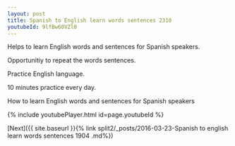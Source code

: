 ```yaml
---
layout: post
title: Spanish to English learn words sentences 2310 
youtubeId: 9lfBw60VZl0
---
```

 
 
Helps to learn English words and sentences for Spanish speakers.

Opportunitiy to repeat the words sentences. 

Practice English language. 
 
10 minutes practice every day. 
 
How to learn English words and sentences for Spanish speakers 
 
{% include youtubePlayer.html id=page.youtubeId %}
 
 
[Next]({{ site.baseurl }}{% link  split2/_posts/2016-03-23-Spanish to english learn words sentences 1904 .md%})
 
